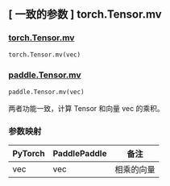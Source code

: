 ## [ 一致的参数 ] torch.Tensor.mv
### [torch.Tensor.mv](https://pytorch.org/docs/1.13/generated/torch.Tensor.mv.html)

```python
torch.Tensor.mv(vec)
```

### [paddle.Tensor.mv](https://www.paddlepaddle.org.cn/documentation/docs/zh/api/paddle/mv_cn.html)

```python
paddle.Tensor.mv(vec)
```

两者功能一致，计算 Tensor 和向量 vec 的乘积。

### 参数映射
| PyTorch       | PaddlePaddle | 备注                                                   |
| ------------- | ------------ | ------------------------------------------------------ |
| vec          | vec         | 相乘的向量                                     |
